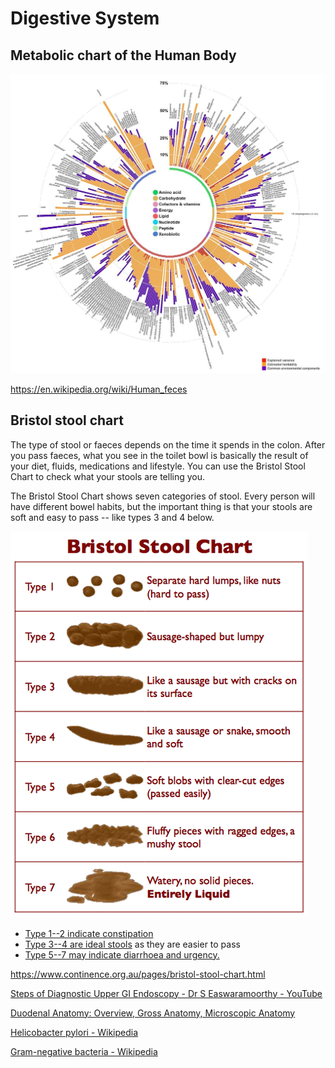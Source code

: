 # Digestive System

## Metabolic chart of the Human Body

![image](../../media/Digestive-System-image1.jpg)

https://en.wikipedia.org/wiki/Human_feces

## Bristol stool chart

The type of stool or faeces depends on the time it spends in the colon. After you pass faeces, what you see in the toilet bowl is basically the result of your diet, fluids, medications and lifestyle. You can use the Bristol Stool Chart to check what your stools are telling you.

The Bristol Stool Chart shows seven categories of stool. Every person will have different bowel habits, but the important thing is that your stools are soft and easy to pass -- like types 3 and 4 below.

![image](../../media/Digestive-System-image2.gif)

- [Type 1--2 indicate constipation](https://www.continence.org.au/pages/constipation.html)
- [Type 3--4 are ideal stools](https://www.continence.org.au/pages/about-your-bowel.html) as they are easier to pass
- [Type 5--7 may indicate diarrhoea and urgency.](https://www.continence.org.au/pages/diarrhoea.html)

https://www.continence.org.au/pages/bristol-stool-chart.html

[Steps of Diagnostic Upper GI Endoscopy - Dr S Easwaramoorthy - YouTube](https://www.youtube.com/watch?v=1sbDbe4F6cc&ab_channel=IAGESChannel)

[Duodenal Anatomy: Overview, Gross Anatomy, Microscopic Anatomy](https://emedicine.medscape.com/article/1898874-overview)

[Helicobacter pylori - Wikipedia](https://en.wikipedia.org/wiki/Helicobacter_pylori)

[Gram-negative bacteria - Wikipedia](https://en.wikipedia.org/wiki/Gram-negative_bacteria)
